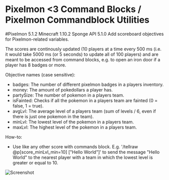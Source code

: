 # Pixelmon <3 Command Blocks / Pixelmon Commandblock Utilities
#Pixelmon 5.1.2 Minecraft 1.10.2 Sponge API 5.1.0
Add scoreboard objectives for Pixelmon-related variables.

The scores are continously updated (10 players at a time every 500 ms (i.e. it would take 5000 ms (or 5 seconds) to update all of 100 players) and are meant to be accessed from command blocks, e.g. to open an iron door if a player has 8 badges or more.


Objective names (case sensitive):
- badges: The number of different pixelmon badges in a players inventory.
- money: The amount of pokedollars a player has.
- partySize: The number of pokemon in a players team.
- isFainted: Checks if all the pokemon in a players team are fainted (0 = false, 1 = true).
- avgLvl: The average level of a players team (sum of levels / 6, even if there is just one pokemon in the team).
- minLvl: The lowest level of the pokemon in a players team.
- maxLvl: The highest level of the pokemon in a players team.

How-to:
- Use like any other score with commands block. E.g. '/tellraw @p[score_minLvl_min=10] ["Hello World"]' to send the message "Hello World" to the nearest player with a team in which the lowest level is greater or equal to 10.

![Screenshot](http://i.imgur.com/09mS8gG.png)
